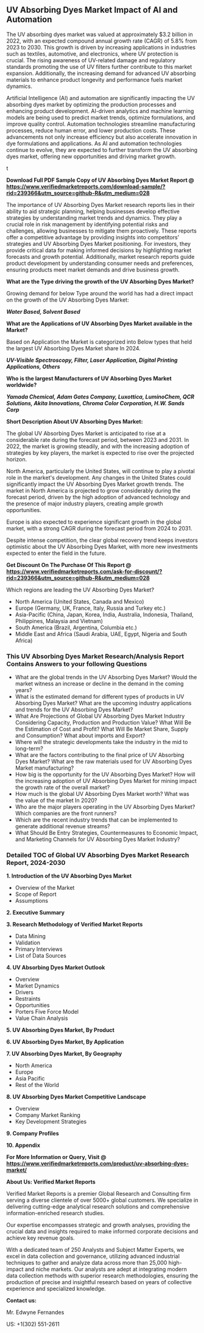 <h2>UV Absorbing Dyes Market Impact of AI and Automation</h2><p>The UV absorbing dyes market was valued at approximately $3.2 billion in 2022, with an expected compound annual growth rate (CAGR) of 5.8% from 2023 to 2030. This growth is driven by increasing applications in industries such as textiles, automotive, and electronics, where UV protection is crucial. The rising awareness of UV-related damage and regulatory standards promoting the use of UV filters further contribute to this market expansion. Additionally, the increasing demand for advanced UV absorbing materials to enhance product longevity and performance fuels market dynamics.</p><p>Artificial Intelligence (AI) and automation are significantly impacting the UV absorbing dyes market by optimizing the production processes and enhancing product development. AI-driven analytics and machine learning models are being used to predict market trends, optimize formulations, and improve quality control. Automation technologies streamline manufacturing processes, reduce human error, and lower production costs. These advancements not only increase efficiency but also accelerate innovation in dye formulations and applications. As AI and automation technologies continue to evolve, they are expected to further transform the UV absorbing dyes market, offering new opportunities and driving market growth.</p>t</p><p id="" class=""><strong>Download Full PDF Sample Copy of UV Absorbing Dyes Market Report @ <a href="https://www.verifiedmarketreports.com/download-sample/?rid=239366&utm_source=github-R&utm_medium=028" target="_blank">https://www.verifiedmarketreports.com/download-sample/?rid=239366&utm_source=github-R&utm_medium=028</a></strong></p><p>The importance of&nbsp;UV Absorbing Dyes Market research reports lies in their ability to aid strategic planning, helping businesses develop effective strategies by understanding market trends and dynamics. They play a crucial role in risk management by identifying potential risks and challenges, allowing businesses to mitigate them proactively. These reports offer a competitive advantage by providing insights into competitors' strategies and UV Absorbing Dyes Market positioning. For investors, they provide critical data for making informed decisions by highlighting market forecasts and growth potential. Additionally, market research reports guide product development by understanding consumer needs and preferences, ensuring products meet market demands and drive business growth.</p><p><strong>What are the&nbsp;Type driving the growth of the UV Absorbing Dyes Market?</strong></p><p id="" class="">Growing demand for below Type around the world has had a direct impact on the growth of the UV Absorbing Dyes Market:</p><em><strong>Water Based, Solvent Based</strong></em></p><strong>What are the&nbsp;Applications&nbsp;of UV Absorbing Dyes Market available in the Market?</strong></p><p id="" class="">Based on Application the Market is categorized into Below types that held the largest UV Absorbing Dyes Market share In 2024.</p><em><strong>UV-Visible Spectroscopy, Filter, Laser Application, Digital Printing Applications, Others</strong></em></p><strong>Who is the largest Manufacturers of UV Absorbing Dyes Market worldwide?</strong></p><p><em><strong>Yamada Chemical, Adam Gates Company, Luxottica, LuminoChem, QCR Solutions, Akita Innovations, Chroma Color Corporation, H.W. Sands Corp</strong></em></p><p id="" class=""><strong>Short Description About UV Absorbing Dyes Market:</strong></p><p>The global UV Absorbing Dyes Market is anticipated to rise at a considerable rate during the forecast period, between 2023 and 2031. In 2022, the market is growing steadily, and with the increasing adoption of strategies by key players, the market is expected to rise over the projected horizon.</p><p>North America, particularly the United States, will continue to play a pivotal role in the market's development. Any changes in the United States could significantly impact the UV Absorbing Dyes Market growth trends. The market in North America is projected to grow considerably during the forecast period, driven by the high adoption of advanced technology and the presence of major industry players, creating ample growth opportunities.</p><p>Europe is also expected to experience significant growth in the global market, with a strong CAGR during the forecast period from 2024 to 2031.</p><p>Despite intense competition, the clear global recovery trend keeps investors optimistic about the UV Absorbing Dyes Market, with more new investments expected to enter the field in the future.</p><p id="" class=""><strong>Get Discount On The Purchase Of This Report @ <a href="https://www.verifiedmarketreports.com/ask-for-discount/?rid=239366&utm_source=github-R&utm_medium=028" target="_blank">https://www.verifiedmarketreports.com/ask-for-discount/?rid=239366&utm_source=github-R&utm_medium=028</a></strong></p>Which regions are leading the UV Absorbing Dyes Market?</p><ul><li>North America (United States, Canada and Mexico)</li><li>Europe (Germany, UK, France, Italy, Russia and Turkey etc.)</li><li>Asia-Pacific (China, Japan, Korea, India, Australia, Indonesia, Thailand, Philippines, Malaysia and Vietnam)</li><li>South America (Brazil, Argentina, Columbia etc.)</li><li>Middle East and Africa (Saudi Arabia, UAE, Egypt, Nigeria and South Africa)</li></ul><h3 id="" class="">This UV Absorbing Dyes Market Research/Analysis Report Contains Answers to your following Questions</h3><ul><li>What are the global trends in the UV Absorbing Dyes Market? Would the market witness an increase or decline in the demand in the coming years?</li><li>What is the estimated demand for different types of products in UV Absorbing Dyes Market? What are the upcoming industry applications and trends for the UV Absorbing Dyes Market?</li><li>What Are Projections of Global UV Absorbing Dyes Market Industry Considering Capacity, Production and Production Value? What Will Be the Estimation of Cost and Profit? What Will Be Market Share, Supply and Consumption? What about imports and Export?</li><li>Where will the strategic developments take the industry in the mid to long-term?</li><li>What are the factors contributing to the final price of UV Absorbing Dyes Market? What are the raw materials used for UV Absorbing Dyes Market manufacturing?</li><li>How big is the opportunity for the UV Absorbing Dyes Market? How will the increasing adoption of UV Absorbing Dyes Market for mining impact the growth rate of the overall market?</li><li>How much is the global UV Absorbing Dyes Market worth? What was the value of the market In 2020?</li><li>Who are the major players operating in the UV Absorbing Dyes Market? Which companies are the front runners?</li><li>Which are the recent industry trends that can be implemented to generate additional revenue streams?</li><li>What Should Be Entry Strategies, Countermeasures to Economic Impact, and Marketing Channels for UV Absorbing Dyes Market Industry?</li></ul><h3 id="" class="">Detailed TOC of Global UV Absorbing Dyes Market Research Report, 2024-2030</h3><p id="" class=""><strong>1. Introduction of the UV Absorbing Dyes Market</strong></p><ul><li>Overview of the Market</li><li>Scope of Report</li><li>Assumptions</li></ul><p id="" class=""><strong>2. Executive Summary</strong></p><p id="" class=""><strong>3. Research Methodology of Verified Market Reports</strong></p><ul><li>Data Mining</li><li>Validation</li><li>Primary Interviews</li><li>List of Data Sources</li></ul><p id="" class=""><strong>4. UV Absorbing Dyes Market Outlook</strong></p><ul><li>Overview</li><li>Market Dynamics</li><li>Drivers</li><li>Restraints</li><li>Opportunities</li><li>Porters Five Force Model</li><li>Value Chain Analysis</li></ul><p id="" class=""><strong>5. UV Absorbing Dyes Market, By Product</strong></p><p id="" class=""><strong>6. UV Absorbing Dyes Market, By Application</strong></p><p id="" class=""><strong>7. UV Absorbing Dyes Market, By Geography</strong></p><ul><li>North America</li><li>Europe</li><li>Asia Pacific</li><li>Rest of the World</li></ul><p id="" class=""><strong>8. UV Absorbing Dyes Market Competitive Landscape</strong></p><ul><li>Overview</li><li>Company Market Ranking</li><li>Key Development Strategies</li></ul><p id="" class=""><strong>9. Company Profiles</strong></p><p id="" class=""><strong>10. Appendix</strong></p><p id="" class=""><strong>For More Information or Query, Visit @ <a href="https://www.verifiedmarketreports.com/product/uv-absorbing-dyes-market/" target="_blank">https://www.verifiedmarketreports.com/product/uv-absorbing-dyes-market/</a></strong></p><p id="" class=""><strong>About Us: Verified Market Reports</strong></p><p id="" class="">Verified Market Reports is a premier Global Research and Consulting firm serving a diverse clientele of over 5000+ global customers. We specialize in delivering cutting-edge analytical research solutions and comprehensive information-enriched research studies.</p><p id="" class="">Our expertise encompasses strategic and growth analyses, providing the crucial data and insights required to make informed corporate decisions and achieve key revenue goals.</p><p id="" class="">With a dedicated team of 250 Analysts and Subject Matter Experts, we excel in data collection and governance, utilizing advanced industrial techniques to gather and analyze data across more than 25,000 high-impact and niche markets. Our analysts are adept at integrating modern data collection methods with superior research methodologies, ensuring the production of precise and insightful research based on years of collective experience and specialized knowledge.</p><p id="" class=""><strong>Contact us:</strong></p><p id="" class="">Mr. Edwyne Fernandes</p><p id="" class="">US: +1(302) 551-2611</p>